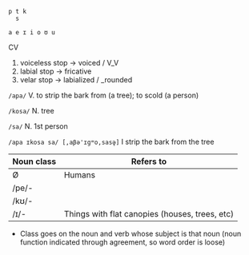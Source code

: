 ```
p t k
  s

a e ɪ i o ʊ u
```

CV

1. voiceless stop -> voiced / V_V
2. labial stop -> fricative
3. velar stop -> labialized / _rounded

`/apa/` V. to strip the bark from (a tree); to scold (a person)

`/kosa/` N. tree

`/sa/` N. 1st person

`/apa ɪkosa sa/ [,aβə'ɪgʷo,sasə̥]` I strip the bark from the tree

| Noun class | Refers to |
|------------|-----------|
| Ø          | Humans    |
| /pe/-      |  |
| /kʊ/-      |  |
| /ɪ/-       | Things with flat canopies (houses, trees, etc) |

- Class goes on the noun and verb whose subject is that noun (noun function indicated through agreement, so word order is loose)
